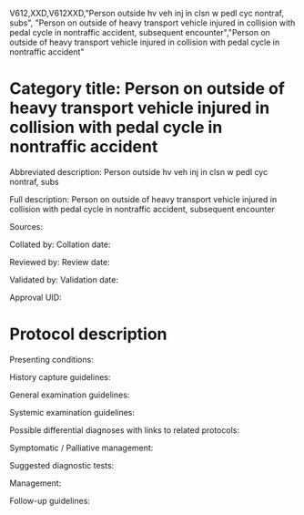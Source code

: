 V612,XXD,V612XXD,"Person outside hv veh inj in clsn w pedl cyc nontraf, subs", "Person on outside of heavy transport vehicle injured in collision with pedal cycle in nontraffic accident, subsequent encounter","Person on outside of heavy transport vehicle injured in collision with pedal cycle in nontraffic accident"
# Category title: Person on outside of heavy transport vehicle injured in collision with pedal cycle in nontraffic accident

Abbreviated description: Person outside hv veh inj in clsn w pedl cyc nontraf, subs

Full description: Person on outside of heavy transport vehicle injured in collision with pedal cycle in nontraffic accident, subsequent encounter

Sources:

Collated by:
Collation date:

Reviewed by:
Review date:

Validated by:
Validation date:

Approval UID:

# Protocol description

Presenting conditions:

History capture guidelines:

General examination guidelines:

Systemic examination guidelines:

Possible differential diagnoses with links to related protocols:

Symptomatic / Palliative management:

Suggested diagnostic tests:

Management:

Follow-up guidelines:
